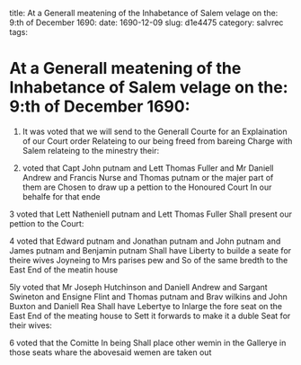 title: At a Generall meatening of the Inhabetance of Salem velage on the: 9:th of December 1690:
date: 1690-12-09
slug: d1e4475
category: salvrec
tags: 


<div markdown class="doc" id="d1e4475">


# At a Generall meatening of the Inhabetance of Salem velage on the: 9:th of December 1690:

1. It was voted that we will send to the Generall Courte for an Explaination of our Court order Relateing to our being freed from bareing Charge with Salem relateing to the minestry their:

2. voted that Capt John putnam and Lett Thomas Fuller and Mr Daniell Andrew and Francis Nurse and Thomas putnam or the majer part of them are Chosen to draw up a pettion to the Honoured Court In our behalfe for that ende

3 voted that Lett Natheniell putnam and Lett Thomas Fuller Shall present our pettion to the Court:

4 voted that Edward putnam and Jonathan putnam and John putnam and James putnam and Benjamin putnam Shall have Liberty to builde a seate for theire wives Joyneing to Mrs parises pew and So of the same bredth to the East End of the meatin house

5ly voted that Mr Joseph Hutchinson and Daniell Andrew and Sargant Swineton and Ensigne Flint and Thomas putnam and Brav wilkins and John Buxton and Daniell Rea Shall have Lebertye to Inlarge the fore seat on the East End of the meating house to Sett it forwards to make it a duble Seat for their wives:

6 voted that the Comitte In being Shall place other wemin in the Gallerye in those seats whare the abovesaid wemen are taken out
</div>